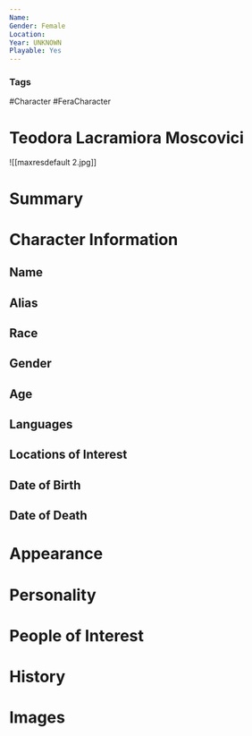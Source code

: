 ```yaml
---
Name: 
Gender: Female
Location: 
Year: UNKNOWN
Playable: Yes
---
```


### Tags
#Character #FeraCharacter 

# Teodora Lacramiora Moscovici
![[maxresdefault 2.jpg]]

# Summary


# Character Information

## Name

## Alias

## Race

## Gender

## Age

## Languages

## Locations of Interest

## Date of Birth

## Date of Death

# Appearance

# Personality

# People of Interest

# History

# Images

